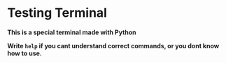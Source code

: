 # Testing Terminal

**This is a special terminal made with Python**

**Write `help` if you cant understand correct commands, or you dont know how to use.**